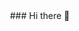 <img src="https://camo.githubusercontent.com/a8d0ad1c616d6acda63efc82a5ef93d7002620810b51c2c7921a35bebdc2292f/68747470733a2f2f6b6f6d617265762e636f6d2f67687076632f3f757365726e616d653d63756d6163656c616c" alt="" data-canonical-src="https://komarev.com/ghpvc/?username=AIntelligent" style="max-width: 100%;">
### Hi there 👋

<!--
**AIntelligent/AIntelligent** is a ✨ _special_ ✨ repository because its `README.md` (this file) appears on your GitHub profile.

Here are some ideas to get you started:

- 🔭 I’m currently working on ...
- 🌱 I’m currently learning ...
- 👯 I’m looking to collaborate on ...
- 🤔 I’m looking for help with ...
- 💬 Ask me about ...
- 📫 How to reach me: ...
- 😄 Pronouns: ...
- ⚡ Fun fact: ...
-->
